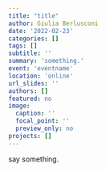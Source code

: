 ```yaml
---
title: "title"
author: Giulia Berlusconi
date: '2022-02-23'
categories: []
tags: []
subtitle: ''
summary: 'something.'
event: 'eventname'
location: 'online'
url_slides: ''
authors: []
featured: no
image:
  caption: ''
  focal_point: ''
  preview_only: no
projects: []
---
```


say something.
